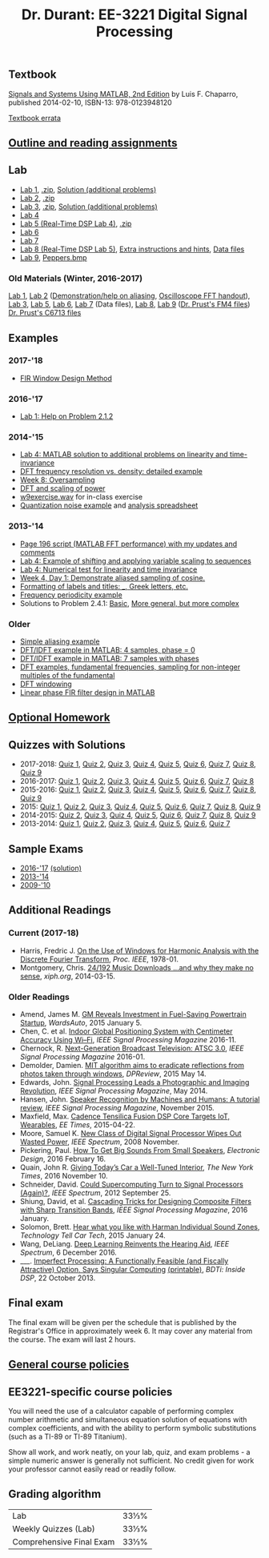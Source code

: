 ﻿---
title: "Dr. Durant: EE-3221 Digital Signal Processing"
---

## Textbook

[Signals and Systems Using MATLAB, 2nd Edition](https://www.amazon.com/dp/B00IMBVXXC) by Luis F. Chaparro, published 2014-02-10, ISBN-13: 978-0123948120

<a href="../ee3032/errata-chaparro.html">Textbook errata</a>

## <a href="outline.pdf">Outline and reading assignments</a>

## Lab

* <a href="https://faculty-web.msoe.edu/prust/EE3221/RTDSP_Lab1.pdf">Lab 1</a>, <a href="https://faculty-web.msoe.edu/prust/EE3221/LAB_1.zip">.zip</a>, <a href="l01apSol.pdf">Solution (additional problems)</a>
* <a href="https://faculty-web.msoe.edu/prust/EE3221/RTDSP_Lab2.pdf">Lab 2</a>, <a href="https://faculty-web.msoe.edu/prust/EE3221/LAB_2.zip">.zip</a>
* <a href="https://faculty-web.msoe.edu/prust/EE3221/RTDSP_Lab3.pdf">Lab 3</a>, <a href="https://faculty-web.msoe.edu/prust/EE3221/LAB_3.zip">.zip</a>, <a href="l03apSol.pdf">Solution (additional problems)</a>
* <a href="l04-w1718.pdf">Lab 4</a>
* <a href="https://faculty-web.msoe.edu/prust/EE3221/RTDSP_Lab4.pdf">Lab 5 (Real-Time DSP Lab 4)</a>, <a href="https://faculty-web.msoe.edu/prust/EE3221/LAB_4.zip">.zip</a>
* <a href="l06-w1718.pdf">Lab 6</a>
* <a href="l07-w1718.pdf">Lab 7</a>
* <a href="https://faculty-web.msoe.edu/prust/EE3221/RTDSP_Lab5.pdf">Lab 8 (Real-Time DSP Lab 5)</a>, <a href="l08extraInstructions.pdf">Extra instructions and hints</a>, <a href="l08/">Data files</a>
* <a href="l09-w1718.pdf">Lab 9</a>, <a href="Peppers.bmp">Peppers.bmp</a>

### Old Materials (Winter, 2016-2017)

<a href="l01-w1617.pdf">Lab 1</a>,
<a href="l02-w1617.pdf">Lab 2</a> (<a href="l02alias_m.txt">Demonstration/help on aliasing</a>, <a href="fft_on_scope.pdf">Oscilloscope FFT handout</a>),
<a href="l03-w1617.pdf">Lab 3</a>,
<a href="l05-w1617.pdf">Lab 5</a>,
<a href="l06-w1617.pdf">Lab 6</a>,
<a href="l07-w1617.pdf">Lab 7</a> (<!--a href="l07/"-->Data files<!--/a-->),
<a href="l08-w1617.pdf">Lab 8</a>,
<a href="l09-w1617.pdf">Lab 9</a> (<a href="https://faculty-web.msoe.edu/prust/armdsp/">Dr. Prust's FM4 files</a>)
<a href="https://faculty-web.msoe.edu/prust/c6713dsk/">Dr. Prust's C6713 files</a>

## Examples
### 2017-'18

* <a href="firWindowDesign_m.txt">FIR Window Design Method</a>

### 2016-'17

* <a href="p2_1_2_m.txt">Lab 1: Help on Problem 2.1.2</a>

### 2014-'15

* <a href="l4ep_m.txt">Lab 4: MATLAB solution to additional problems on linearity and time-invariance</a>
* <a href="dftFrequencyResolution.pdf">DFT frequency resolution vs. density: detailed example</a>
* <a href="w8oversampling_m.txt">Week 8: Oversampling</a>
* <a href="dftPower_m.txt">DFT and scaling of power</a>
* <a href="w9exercise.wav">w9exercise.wav</a> for in-class exercise
* <a href="quantex_m.txt">Quantization noise example</a> and <a href="quantex.xlsx">analysis spreadsheet</a>

### 2013-'14

* <a href="p196_m.txt">Page 196 script (MATLAB FFT performance) with my updates and comments</a>
* <a href="l4p_m.txt">Lab 4: Example of shifting and applying variable scaling to sequences</a>
* <a href="w4lti_m.txt">Lab 4: Numerical test for linearity and time invariance</a>
* <a href="w4d1_m.txt">Week 4, Day 1: Demonstrate aliased sampling of cosine.</a>
* <a href="w4tex_m.txt">Formatting of labels and titles: _, Greek letters, etc.</a>
* <a href="freqPeriodicity_m.txt">Frequency periodicity example</a>
* Solutions to Problem 2.4.1: <a href="p2_4_1b_m.txt">Basic</a>, <a href="p2_4_1_m.txt">More general, but more complex</a>

### Older

* <a href="aliasing_m.txt">Simple aliasing example</a>
* <a href="dft4_m.txt">DFT/IDFT example in MATLAB: 4 samples, phase = 0</a>
* <a href="dft7_m.txt">DFT/IDFT example in MATLAB: 7 samples with phases</a>
* <a href="w7d3_m.txt">DFT examples, fundamental frequencies, sampling for non-integer multiples of the fundamental</a>
* <a href="w8d1_m.txt">DFT windowing</a>
* <a href="w9d2_m.txt">Linear phase FIR filter design in MATLAB</a>

## <a href="homework.shtml">Optional Homework</a>

## Quizzes with Solutions

* 2017-2018:
	<a href="q01-w1718-ans.pdf">Quiz 1</a>,
	<a href="q02-w1718-ans.pdf">Quiz 2</a>,
	<a href="q03-w1718-ans.pdf">Quiz 3</a>,
	<a href="q04-w1718-ans.pdf">Quiz 4</a>,
	<a href="q05-w1718-ans.pdf">Quiz 5</a>,
	<a href="q06-w1718-ans.pdf">Quiz 6</a>,
	<a href="q07-w1718-ans.pdf">Quiz 7</a>,
	<a href="q08-w1718-ans.pdf">Quiz 8</a>,
	<a href="q09-w1718-ans.pdf">Quiz 9</a>
* 2016-2017:
	<a href="q01-w1617-ans.pdf">Quiz 1</a>,
	<a href="q02-w1617-ans.pdf">Quiz 2</a>,
	<a href="q03-w1617-ans.pdf">Quiz 3</a>,
	<a href="q04-w1617-ans.pdf">Quiz 4</a>,
	<a href="q05-w1617-ans.pdf">Quiz 5</a>,
	<a href="q06-w1617-ans.pdf">Quiz 6</a>,
	<a href="q07-w1617-ans.pdf">Quiz 7</a>,
	<a href="q08-w1617-ans.pdf">Quiz 8</a>
* 2015-2016:
	<a href="q01-w1516-ans.pdf">Quiz 1</a>,
	<a href="q02-w1516-ans.pdf">Quiz 2</a>,
	<a href="q03-w1516-ans.pdf">Quiz 3</a>,
	<a href="q04-w1516-ans.pdf">Quiz 4</a>,
	<a href="q05-w1516-ans.pdf">Quiz 5</a>,
	<a href="q06-w1516-ans.pdf">Quiz 6</a>,
	<a href="q07-w1516-ans.pdf">Quiz 7</a>,
	<a href="q08-w1516-ans.pdf">Quiz 8</a>,
	<a href="q09-w1516-ans.pdf">Quiz 9</a>
* 2015:
	<a href="q01-s15-ans.pdf">Quiz 1</a>,
	<a href="q02-s15-ans.pdf">Quiz 2</a>,
	<a href="q03-s15-ans.pdf">Quiz 3</a>,
	<a href="q04-s15-ans.pdf">Quiz 4</a>,
	<a href="q05-s15-ans.pdf">Quiz 5</a>,
	<a href="q06-s15-ans.pdf">Quiz 6</a>,
	<a href="q07-s15-ans.pdf">Quiz 7</a>,
	<a href="q08-s15-ans.pdf">Quiz 8</a>,
	<a href="q09-s15-ans.pdf">Quiz 9</a>
* 2014-2015:
	<a href="q02-w1415-ans.pdf">Quiz 2</a>,
	<a href="q03-w1415-ans.pdf">Quiz 3</a>,
	<a href="q04-w1415-ans.pdf">Quiz 4</a>,
	<a href="q05-w1415-ans.pdf">Quiz 5</a>,
	<a href="q06-w1415-ans.pdf">Quiz 6</a>,
	<a href="q07-w1415-ans.pdf">Quiz 7</a>,
	<a href="q08-w1415-ans.pdf">Quiz 8</a>,
	<a href="q09-w1415-ans.pdf">Quiz 9</a>
* 2013-2014:
	<a href="q01-w1314-ans.pdf">Quiz 1</a>,
	<a href="q02-w1314-ans.pdf">Quiz 2</a>,
	<a href="q03-w1314-ans.pdf">Quiz 3</a>,
	<a href="q04-w1314-ans.pdf">Quiz 4</a>,
	<a href="q05-w1314-ans.pdf">Quiz 5</a>,
	<a href="q06-w1314-ans.pdf">Quiz 6</a>,
	<a href="q07-w1314-ans.pdf">Quiz 7</a>

## Sample Exams
* <a href="final-w1617.pdf">2016-'17</a> <a href="final-w1617-ans.pdf">(solution)</a>
* <a href="final-w1314.pdf">2013-'14</a>
* <a href="final-w0910.pdf">2009-'10</a>

## Additional Readings
### Current (2017-18)

* Harris, Fredric J. <a href="http://ieeexplore.ieee.org/xpl/articleDetails.jsp?arnumber=1455106">On the Use of Windows for Harmonic Analysis with the Discrete Fourier Transform</a>, *Proc. IEEE*, 1978-01.
* Montgomery, Chris. <a href="https://people.xiph.org/~xiphmont/demo/neil-young.html">24/192 Music Downloads ...and why they make no sense</a>, *xiph.org*, 2014-03-15.</a>

### Older Readings

* Amend, James M. <a href="http://wardsauto.com/vehicles-technology/gm-reveals-investment-fuel-saving-powertrain-startup">GM Reveals Investment in Fuel-Saving Powertrain Startup</a>,
	*WardsAuto*, 2015 January 5.
* Chen, C. et al. <a href="http://ieeexplore.ieee.org/xpl/articleDetails.jsp?arnumber=7736177">Indoor Global Positioning System with Centimeter Accuracy Using Wi&ndash;Fi</a>, *IEEE Signal Processing Magazine* 2016-11.
* Chernock, R. <a href="http://ieeexplore.ieee.org/xpl/articleDetails.jsp?arnumber=7366687">Next-Generation Broadcast Television: ATSC 3.0</a>, *IEEE Signal Processing Magazine* 2016-01.
* Demolder, Damien. <a href="http://www.dpreview.com/articles/2914705706/mit-algorithm-aims-to-eradicate-reflections-from-photos-taken-through-windows">MIT algorithm aims to eradicate reflections from photos taken through windows</a>, *DPReview*, 2015 May 14.
* Edwards, John. <a href="http://ieeexplore.ieee.org/xpl/articleDetails.jsp?arnumber=6784045">Signal Processing Leads a Photographic and Imaging Revolution</a>, *IEEE Signal Processing Magazine*, May 2014.
* Hansen, John. <a href="http://ieeexplore.ieee.org/xpl/articleDetails.jsp?arnumber=7298570">Speaker Recognition by Machines and Humans: A tutorial review</a>, *IEEE Signal Processing Magazine*, November 2015.
* Maxfield, Max. <a href="http://www.eetimes.com/document.asp?doc_id=1326420">Cadence Tensilica Fusion DSP Core Targets IoT, Wearables</a>, *EE Times*, 2015-04-22.</a>
* Moore, Samuel K. <a href="http://spectrum.ieee.org/computing/hardware/new-class-of-digital-signal-processor-wipes-out-wasted-power">New Class of Digital Signal Processor Wipes Out Wasted Power</a>,
	*IEEE Spectrum*, 2008 November.
* Pickering, Paul. <a href="http://electronicdesign.com/systems/how-get-big-sounds-small-speakers">How To Get Big Sounds From Small Speakers</a>, *Electronic Design*, 2016 February 16.
* Quain, John R. <a href="http://www.nytimes.com/2016/11/11/automobiles/autoreviews/giving-todays-car-a-well-tuned-interior.html">Giving Today’s Car a Well-Tuned Interior</a>,
	*The New York Times*, 2016 November 10.
* Schneider, David. <a href="http://spectrum.ieee.org/computing/hardware/could-supercomputing-turn-to-signal-processors-again/">Could Supercomputing Turn to Signal Processors (Again)?</a>,
	*IEEE Spectrum*, 2012 September 25.
* Shiung, David, et al. <a href="http://ieeexplore.ieee.org/xpl/articleDetails.jsp?arnumber=7368237">Cascading Tricks for Designing Composite Filters with Sharp Transition Bands</a>,
	*IEEE Signal Processing Magazine*, 2016 January.
* Solomon, Brett. <a href="http://www.technologytell.com/in-car-tech/11672/hear-whatchalike-harmans-isz-individual-sound-zones-technology/">Hear what you like with Harman Individual Sound Zones</a>,
	*Technology Tell Car Tech*, 2015 January 24.
* Wang, DeLiang. <a href="http://spectrum.ieee.org/consumer-electronics/audiovideo/deep-learning-reinvents-the-hearing-aid">Deep Learning Reinvents the Hearing Aid</a>, *IEEE Spectrum*, 6 December 2016.
* ___. <a href="http://www.bdti.com/InsideDSP/2013/10/23/SingularComputing">Imperfect Processing: A Functionally Feasible (and Fiscally Attractive) Option, Says Singular Computing</a>
	<a href="2013-10-22articleImperfectProcessing.pdf">(printable)</a>, *BDTi: Inside DSP*, 22 October 2013.

## Final exam

The final exam will be given per the schedule that is published by the Registrar's Office in approximately week 6.
It may cover any material from the course.
The exam will last 2 hours.

## <a href="../policies.shtml">General course policies</a>

## EE3221-specific course policies

You will need the use of a calculator capable of performing complex number arithmetic and simultaneous equation solution
of equations with complex coefficients, and with the ability to perform symbolic substitutions (such as a TI-89 or TI-89 Titanium).

Show all work, and work neatly, on your lab, quiz, and exam problems - a simple numeric answer is generally not sufficient.
No credit given for work your professor cannot easily read or readily follow.

## Grading algorithm

<table>
<tr><td>Lab</td>			<td align="right">33&#8531;%</td></tr>
<tr><td>Weekly Quizzes (Lab)</td>	<td align="right">33&#8531;%</td></tr>
<tr><td>Comprehensive Final Exam</td>	<td align="right">33&#8531;%</td></tr>
</table>
